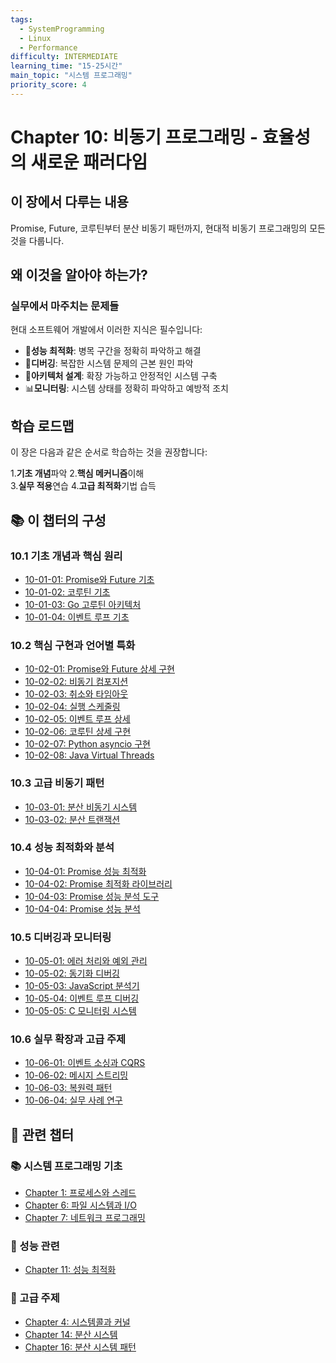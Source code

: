 ```yaml
---
tags:
  - SystemProgramming
  - Linux
  - Performance
difficulty: INTERMEDIATE
learning_time: "15-25시간"
main_topic: "시스템 프로그래밍"
priority_score: 4
---
```


# Chapter 10: 비동기 프로그래밍 - 효율성의 새로운 패러다임

## 이 장에서 다루는 내용

Promise, Future, 코루틴부터 분산 비동기 패턴까지, 현대적 비동기 프로그래밍의 모든 것을 다룹니다.

## 왜 이것을 알아야 하는가?

### 실무에서 마주치는 문제들

현대 소프트웨어 개발에서 이러한 지식은 필수입니다:

- 🚀**성능 최적화**: 병목 구간을 정확히 파악하고 해결
- 🐛**디버깅**: 복잡한 시스템 문제의 근본 원인 파악  
- 🔧**아키텍처 설계**: 확장 가능하고 안정적인 시스템 구축
- 📊**모니터링**: 시스템 상태를 정확히 파악하고 예방적 조치

## 학습 로드맵

이 장은 다음과 같은 순서로 학습하는 것을 권장합니다:

1.**기초 개념**파악
2.**핵심 메커니즘**이해  
3.**실무 적용**연습
4.**고급 최적화**기법 습득

## 📚 이 챕터의 구성

### 10.1 기초 개념과 핵심 원리

- [10-01-01: Promise와 Future 기초](./10-01-01-promise-future-basics.md)
- [10-01-02: 코루틴 기초](./10-01-02-coroutine-fundamentals.md)
- [10-01-03: Go 고루틴 아키텍처](./10-01-03-go-goroutine-architecture.md)
- [10-01-04: 이벤트 루프 기초](./10-01-04-event-loop-fundamentals.md)

### 10.2 핵심 구현과 언어별 특화

- [10-02-01: Promise와 Future 상세 구현](./10-02-01-promise-future.md)
- [10-02-02: 비동기 컴포지션](./10-02-02-async-composition.md)
- [10-02-03: 취소와 타임아웃](./10-02-03-cancellation-timeout.md)
- [10-02-04: 실행 스케줄링](./10-02-04-execution-scheduling.md)
- [10-02-05: 이벤트 루프 상세](./10-02-05-event-loop.md)
- [10-02-06: 코루틴 상세 구현](./10-02-06-coroutine.md)
- [10-02-07: Python asyncio 구현](./10-02-07-python-asyncio-implementation.md)
- [10-02-08: Java Virtual Threads](./10-02-08-java-virtual-threads.md)

### 10.3 고급 비동기 패턴

- [10-03-01: 분산 비동기 시스템](./10-03-01-distributed-async.md)
- [10-03-02: 분산 트랜잭션](./10-03-02-distributed-transactions.md)

### 10.4 성능 최적화와 분석

- [10-04-01: Promise 성능 최적화](./10-04-01-promise-performance-optimization.md)
- [10-04-02: Promise 최적화 라이브러리](./10-04-02-promise-optimization-library.md)
- [10-04-03: Promise 성능 분석 도구](./10-04-03-promise-performance-analysis-tools.md)
- [10-04-04: Promise 성능 분석](./10-04-04-promise-performance-analysis.md)

### 10.5 디버깅과 모니터링

- [10-05-01: 에러 처리와 예외 관리](./10-05-01-error-handling.md)
- [10-05-02: 동기화 디버깅](./10-05-02-synchronization-debugging.md)
- [10-05-03: JavaScript 분석기](./10-05-03-javascript-analyzer.md)
- [10-05-04: 이벤트 루프 디버깅](./10-05-04-event-loop-debugging.md)
- [10-05-05: C 모니터링 시스템](./10-05-05-c-monitoring-system.md)

### 10.6 실무 확장과 고급 주제

- [10-06-01: 이벤트 소싱과 CQRS](./10-06-01-event-sourcing-cqrs.md)
- [10-06-02: 메시지 스트리밍](./10-06-02-message-streaming.md)
- [10-06-03: 복원력 패턴](./10-06-03-resilience-patterns.md)
- [10-06-04: 실무 사례 연구](./10-06-04-production-case-study.md)

## 🔗 관련 챕터

### 📚 시스템 프로그래밍 기초

- [Chapter 1: 프로세스와 스레드](../chapter-01-process-thread/index.md)
- [Chapter 6: 파일 시스템과 I/O](../chapter-06-file-io/index.md)
- [Chapter 7: 네트워크 프로그래밍](../chapter-07-network-programming/index.md)

### 🚀 성능 관련  

- [Chapter 11: 성능 최적화](../chapter-11-performance-optimization/index.md)

### 🔧 고급 주제

- [Chapter 4: 시스템콜과 커널](../chapter-04-syscall-kernel/index.md)
- [Chapter 14: 분산 시스템](../chapter-14-distributed-systems/index.md)
- [Chapter 16: 분산 시스템 패턴](../chapter-16-distributed-system-patterns/index.md)
